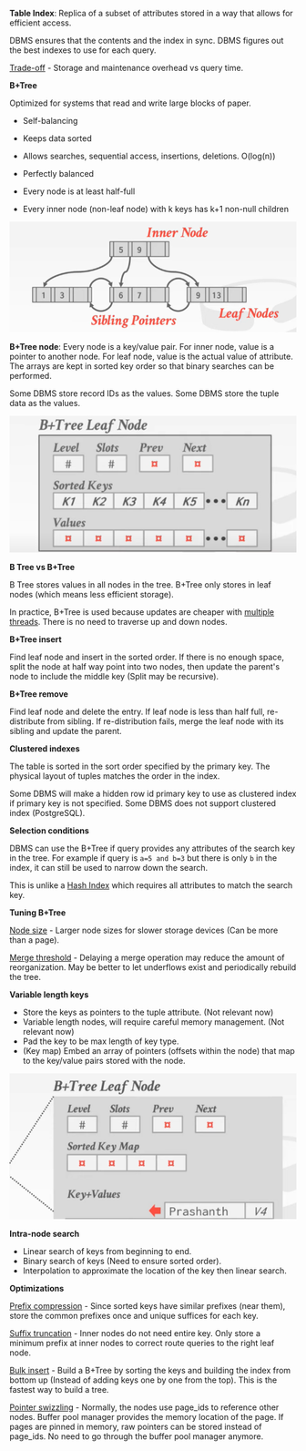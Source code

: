 **Table Index**: Replica of a subset of attributes stored in a way that allows for efficient access.

DBMS ensures that the contents and the index in sync. DBMS figures out the best indexes to use for each query.

<u>Trade-off</u> - Storage and maintenance overhead vs query time.

**B+Tree**

Optimized for systems that read and write large blocks of paper.

- Self-balancing
- Keeps data sorted
- Allows searches, sequential access, insertions, deletions. O(log(n))

- Perfectly balanced
- Every node is at least half-full
- Every inner node (non-leaf node) with k keys has k+1 non-null children

![](images/Pasted%20image%2020220921155941.png)

**B+Tree node**: Every node is a key/value pair. For inner node, value is a pointer to another node. For leaf node, value is the actual value of attribute. The arrays are kept in sorted key order so that binary searches can be performed.

Some DBMS store record IDs as the values. Some DBMS store the tuple data as the values.

![](images/Pasted%20image%2020220921160604.png)

**B Tree vs B+Tree**

B Tree stores values in all nodes in the tree. B+Tree only stores in leaf nodes (which means less efficient storage).

In practice, B+Tree is used because updates are cheaper with <u>multiple threads</u>. There is no need to traverse up and down nodes.

**B+Tree insert**

Find leaf node and insert in the sorted order. If there is no enough space, split the node at half way point into two nodes, then update the parent's node to include the middle key (Split may be recursive).

**B+Tree remove**

Find leaf node and delete the entry. If leaf node is less than half full, re-distribute from sibling. If re-distribution fails, merge the leaf node with its sibling and update the parent.

**Clustered indexes**

The table is sorted in the sort order specified by the primary key. The physical layout of tuples matches the order in the index.

Some DBMS will make a hidden row id primary key to use as clustered index if primary key is not specified. Some DBMS does not support clustered index (PostgreSQL).

**Selection conditions**

DBMS can use the B+Tree if query provides any attributes of the search key in the tree. For example if query is `a=5 and b=3` but there is only `b` in the index, it can still be used to narrow down the search.

This is unlike a <u>Hash Index</u> which requires all attributes to match the search key.

**Tuning B+Tree**

<u>Node size</u> - Larger node sizes for slower storage devices (Can be more than a page).

<u>Merge threshold</u> - Delaying a merge operation may reduce the amount of reorganization. May be better to let underflows exist and periodically rebuild the tree.

**Variable length keys**

- Store the keys as pointers to the tuple attribute. (Not relevant now)
- Variable length nodes, will require careful memory management. (Not relevant now)
- Pad the key to be max length of key type.
- (Key map) Embed an array of pointers (offsets within the node) that map to the key/value pairs stored with the node.

![](images/Pasted%20image%2020220921175229.png)

**Intra-node search**

- Linear search of keys from beginning to end.
- Binary search of keys (Need to ensure sorted order).
- Interpolation to approximate the location of the key then linear search.

**Optimizations**

<u>Prefix compression</u> - Since sorted keys have similar prefixes (near them), store the common prefixes once and unique suffices for each key.

<u>Suffix truncation</u> - Inner nodes do not need entire key. Only store a minimum prefix at inner nodes to correct route queries to the right leaf node.

<u>Bulk insert</u> - Build a B+Tree by sorting the keys and building the index from bottom up (Instead of adding keys one by one from the top). This is the fastest way to build a tree.

<u>Pointer swizzling</u> - Normally, the nodes use page_ids to reference other nodes. Buffer pool manager provides the memory location of the page. If pages are pinned in memory, raw pointers can be stored instead of page_ids. No need to go through the buffer pool manager anymore.